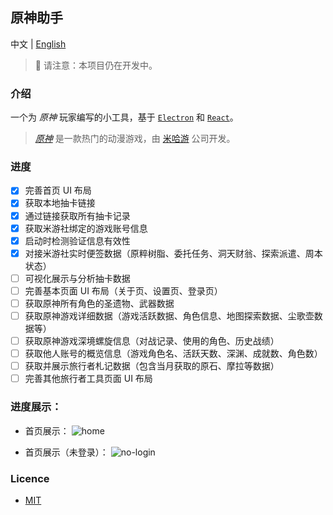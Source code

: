 ## 原神助手

中文 | [English](README-en.md)

> 🚧 请注意：本项目仍在开发中。

### 介绍

一个为 _原神_ 玩家编写的小工具，基于 [`Electron`](https://www.electronjs.org/) 和 [`React`](https://reactjs.org/)。

> [_原神_](https://ys.mihoyo.com/) 是一款热门的动漫游戏，由 [米哈游](https://www.mihoyo.com/) 公司开发。

### 进度

- [x] 完善首页 UI 布局
- [x] 获取本地抽卡链接
- [x] 通过链接获取所有抽卡记录
- [x] 获取米游社绑定的游戏账号信息
- [x] 启动时检测验证信息有效性
- [x] 对接米游社实时便签数据（原粹树脂、委托任务、洞天财翁、探索派遣、周本状态）
- [ ] 可视化展示与分析抽卡数据
- [ ] 完善基本页面 UI 布局（关于页、设置页、登录页）
- [ ] 获取原神所有角色的圣遗物、武器数据
- [ ] 获取原神游戏详细数据（游戏活跃数据、角色信息、地图探索数据、尘歌壶数据等）
- [ ] 获取原神游戏深境螺旋信息（对战记录、使用的角色、历史战绩）
- [ ] 获取他人账号的概览信息（游戏角色名、活跃天数、深渊、成就数、角色数）
- [ ] 获取并展示旅行者札记数据（包含当月获取的原石、摩拉等数据）
- [ ] 完善其他旅行者工具页面 UI 布局

### 进度展示：

- 首页展示：
  ![home]('./docs/home.png')

- 首页展示（未登录）：
  ![no-login]('./docs/no-login.png')

### Licence

- [MIT](LICENCE)
